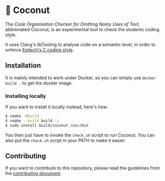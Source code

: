 # 🥥 Coconut
The *Code Organisation Checker for Omitting Nasty Uses of Text*, abbreviated Coconut, is an experimental tool to check the students coding style.

It uses Clang's libTooling to analyse code on a semantic level, in order to enforce [Epitech's C coding style](https://intra.epitech.eu/file/Public/technical-documentations/C/epitech_c_coding_style.pdf).

## Installation

It is mainly intended to work under Docker, so you can simply use `docker build .` to get the docker image.

### Installing locally
If you want to install it locally instead, here's how:

```sh
$ cmake -Bbuild
$ cmake --build build -j
$ sudo install build/coconut /usr/bin
```

You then just have to invoke the `check.sh` script to run Coconut. You can also put the `check.sh` script in your PATH to make it easier.

## Contributing
If you want to contribute to this repository, please read the guidelines from the [contributing document](CONTRIBUTING.md).
